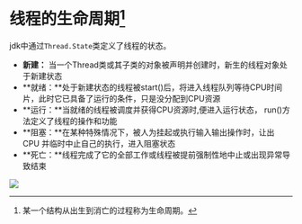 # 线程的生命周期[^1]

jdk中通过`Thread.State`类定义了线程的状态。

* **新建：** 当一个Thread类或其子类的对象被声明并创建时，新生的线程对象处于新建状态
* **就绪：**处于新建状态的线程被start()后，将进入线程队列等待CPU时间片，此时它已具备了运行的条件，只是没分配到CPU资源
* **运行：**当就绪的线程被调度并获得CPU资源时,便进入运行状态， run()方法定义了线程的操作和功能
* **阻塞：**在某种特殊情况下，被人为挂起或执行输入输出操作时，让出 CPU 并临时中止自己的执行，进入阻塞状态
* **死亡：**线程完成了它的全部工作或线程被提前强制性地中止或出现异常导致结束

![](../../src/thread_lifecycle.png)



[^1]:某一个结构从出生到消亡的过程称为生命周期。